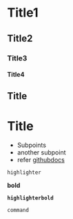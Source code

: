 # Title1
## Title2
### Title3
#### Title4

Title
-----

Title
=====

- Subpoints
- another subpoint
- refer [githubdocs](https://docs.github.com/en)

`highlighter`

**bold**

**`highlighterbold`**

```
command
```

